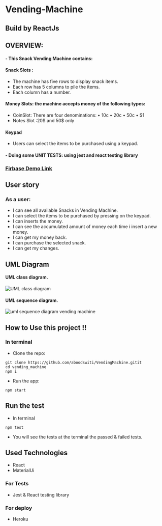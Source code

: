 # Vending-Machine
## Build by ReactJs

<!-- ![](https://media.giphy.com/media/xT5LMW6nbTu8pUHZgA/giphy.gif) -->

## OVERVIEW:
#### - This Snack Vending Machine contains: 
#### Snack Slots :
- The machine has five rows to display snack items.
- Each row has 5 columns to pile the items.
- Each column has a number.
#### Money Slots: the machine accepts money of the following types:
- CoinSlot: There are four denominations: • 10c • 20c • 50c • $1
- Notes Slot :20$ and 50$ only
#### Keypad
- Users can select the items to be purchased using a keypad.
#### - Doing some UNIT TESTS: using jest and react testing library

### [Firbase Demo Link](https://countries-ang.web.app/countries)

## User story
### As a user:
-  I can see all available Snacks in Vending Machine.
-  I can select the items to be purchased by pressing on the keypad.
-  I can inserts the money.
-  I can see the accumulated amount of money each time i insert a new money.
-  I can get my money back.
-  I can purchase the selected snack.
-  I can get my changes.

## UML Diagram
#### UML class diagram.
![UML class diagram](https://i.ibb.co/HGwgLTf/VM.png) 

#### UML sequence diagram.
![uml sequence diagram vending machine](https://i.ibb.co/Ks1vSZK/uml-sequence-diagram-vending-machine.jpg) 

## How to Use this project !!
### In terminal
- Clone the repo:
```
git clone https://github.com/aboodswiti/VendingMachine.gitit
cd vending_machine
npm i
```
- Run the app:
```
npm start
```
## Run the test
- In terminal
```
npm test
```
- You will see the tests at the terminal the passed & failed tests. 

## Used Technologies
- React
- MaterialUi 
### For Tests
- Jest & React testing library 
### For deploy
- Heroku


